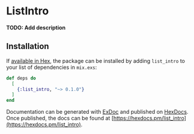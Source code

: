 # ListIntro

**TODO: Add description**

## Installation

If [available in Hex](https://hex.pm/docs/publish), the package can be installed
by adding `list_intro` to your list of dependencies in `mix.exs`:

```elixir
def deps do
  [
    {:list_intro, "~> 0.1.0"}
  ]
end
```

Documentation can be generated with [ExDoc](https://github.com/elixir-lang/ex_doc)
and published on [HexDocs](https://hexdocs.pm). Once published, the docs can
be found at [https://hexdocs.pm/list_intro](https://hexdocs.pm/list_intro).

